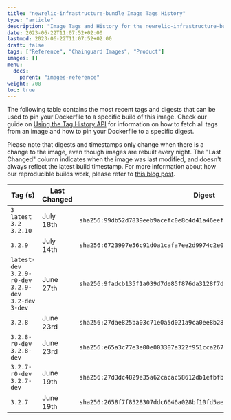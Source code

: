 ```yaml
---
title: "newrelic-infrastructure-bundle Image Tags History"
type: "article"
description: "Image Tags and History for the newrelic-infrastructure-bundle Chainguard Image"
date: 2023-06-22T11:07:52+02:00
lastmod: 2023-06-22T11:07:52+02:00
draft: false
tags: ["Reference", "Chainguard Images", "Product"]
images: []
menu:
  docs:
    parent: "images-reference"
weight: 700
toc: true
---
```


The following table contains the most recent tags and digests that can be used to pin your Dockerfile to a specific build of this image. Check our guide on [Using the Tag History API](/chainguard/chainguard-images/using-the-tag-history-api/) for information on how to fetch all tags from an image and how to pin your Dockerfile to a specific digest.

Please note that digests and timestamps only change when there is a change to the image, even though images are rebuilt every night. The "Last Changed" column indicates when the image was last modified, and doesn't always reflect the latest build timestamp. For more information about how our reproducible builds work, please refer to [this blog post](https://www.chainguard.dev/unchained/reproducing-chainguards-reproducible-image-builds).

| Tag (s)                                                    | Last Changed | Digest                                                                    |
|------------------------------------------------------------|--------------|---------------------------------------------------------------------------|
|  `3` `latest` `3.2` `3.2.10`                               | July 18th    | `sha256:99db52d7839eeb9acefc0e8c4d41a46eefd05a8e78d4967f6ba4b43e0ef33c2f` |
|  `3.2.9`                                                   | July 14th    | `sha256:6723997e56c91d0a1cafa7ee2d9974c2e0c76de8b74f30d7a10e9697f22e0195` |
|  `latest-dev` `3.2.9-r0-dev` `3.2.9-dev` `3.2-dev` `3-dev` | June 27th    | `sha256:9fadcb135f1a039d7de85f876da3128f7dc825ba56e71a5a6b24916364917407` |
|  `3.2.8`                                                   | June 23rd    | `sha256:27dae825ba03c71e0a5d021a9ca0ee8b2844bb070b208683fdf83e78df2503b8` |
|  `3.2.8-r0-dev` `3.2.8-dev`                                | June 23rd    | `sha256:e65a3c77e3e00e003307a322f951cca267f936d283ecaf78cf0a4da1671b1425` |
|  `3.2.7-r0-dev` `3.2.7-dev`                                | June 19th    | `sha256:27d3dc4829e35a62cacac58612db1efbfb1c2d682d15304e05c684c2fa89fcd0` |
|  `3.2.7`                                                   | June 19th    | `sha256:2658f7f8528307ddc6646a028bf10fd5ae9b3011dfb8dfb51888064b658a5d78` |
